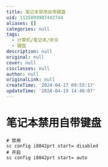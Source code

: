 ```yaml
---
title: 笔记本禁用自带键盘
uid: 1125899907442744
aliases: []
categories: null
tags:
  - 计算机/笔记本/命令
  - 键盘
description: null
original: null
cover: null
cssclasses: null
author: null
originalLink: null
createTime: '2024-04-17 09:55:17'
updateTime: '2024-04-19 14:46:07'
---
```


# 笔记本禁用自带键盘

```shell
# 禁用
sc config i8042prt start= disabled
# 开启
sc config i8042prt start= auto
```
